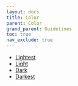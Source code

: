 ```yaml
---
layout: docs
title: Color
parent: Color
grand_parent: Guidelines
toc: true
nav_exclude: true
---
```

<div class="nav-tabs">
  <ul>
    <li><a href="/guidelines/color/" class="active">Lightest</a></li>
    <li><a href="/guidelines/color/light">Light</a></li>
    <li><a href="/guidelines/color/dark">Dark</a></li>
    <li><a href="/guidelines/color/darkest">Darkest</a></li>
  </ul>
</div>
